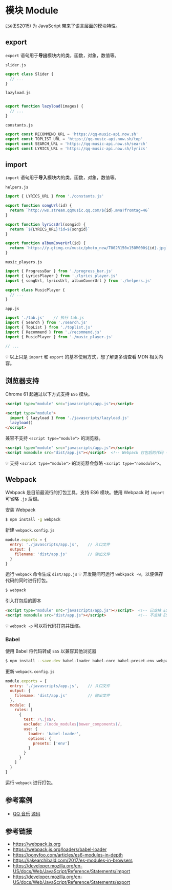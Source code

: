 # 模块 Module

`ES6`(ES2015) 为 JavaScript 带来了语言层面的模块特性。

## export
`export` 语句用于**导出**模块内的类，函数，对象，数值等。

`slider.js`
```javascript
export class Slider {
  // ...
}
```
`lazyload.js`
```javascript

export function lazyload(images) {
  // ...
}
```
`constants.js`
```javascript
export const RECOMMEND_URL = 'https://qq-music-api.now.sh'
export const TOPLIST_URL = 'https://qq-music-api.now.sh/top'
export const SEARCH_URL = 'https://qq-music-api.now.sh/search'
export const LYRICS_URL = 'https://qq-music-api.now.sh/lyrics'
```

## import
`import` 语句用于**导入**模块内的类，函数，对象，数值等。

`helpers.js`
```javascript
import { LYRICS_URL } from './constants.js'

export function songUrl(id) {
  return `http://ws.stream.qqmusic.qq.com/${id}.m4a?fromtag=46`
}

export function lyricsUrl(songid) {
  return `${LYRICS_URL}?id=${songid}`
}

export function albumCoverUrl(id) {
  return `https://y.gtimg.cn/music/photo_new/T002R150x150M000${id}.jpg`
}
```

`music_players.js`
```javascript
import { ProgressBar } from './progress_bar.js'
import { LyricsPlayer } from './lyrics_player.js'
import { songUrl, lyricsUrl, albumCoverUrl } from './helpers.js'

export class MusicPlayer {
  // ...
}
```

`app.js`
```javascript
import './tab.js'    // 执行 tab.js
import { Search } from './search.js'
import { TopList } from './toplist.js'
import { Recommend } from './recommend.js'
import { MusicPlayer } from './music_player.js'

// ...
```

💡 以上只是 `import` 和 `export` 的基本使用方式，想了解更多请查看 MDN 相关内容。

## 浏览器支持
Chrome 61 起通过以下方式支持 `ES6` 模块。
```html
<script type="module" src="javascripts/app.js"></script>
```
```html
<script type="module">
  import { lazyload } from './javascripts/lazyload.js'
  lazyload()
</script>
```
兼容不支持 `<script type="module">` 的浏览器。
```html
<script type="module" src="javascripts/app.js"></script>
<script nomodule src="dist/app.js"></script>  <!-- Webpack 打包后的代码 -->
```
💡 支持 `<script type="module">` 的浏览器会忽略 `<script type="nomodule">`。

## Webpack
Webpack 是目前最流行的打包工具，支持 ES6 模块。使用 Webpack 时 `import` 可省略 `.js` 后缀。

安装 Webpack
```bash
$ npm install -g webpack
```
新建 `webpack.config.js`
```javascript
module.exports = {
  entry: './javascripts/app.js',    // 入口文件
  output: {
    filename: 'dist/app.js'         // 输出文件
  }
}
```
运行 `webpack` 命令生成 `dist/app.js` 💡 开发期间可运行 `webkpack -w`，以便保存代码的同时进行打包。
```bash
$ webpack
```
引入打包后的脚本
```html
<script type="module" src="javascripts/app.js"></script>  <!-- 已支持 ES6 模块的浏览器 -->
<script nomodule src="dist/app.js"></script>              <!-- 不支持 ES6 模块的浏览器 -->
```
💡 `webpack -p` 可以将代码打包并压缩。

### Babel
使用 Babel 将代码转成 `ES5` 以兼容其他浏览器
```bash
$ npm install --save-dev babel-loader babel-core babel-preset-env webpack
```
更新 `webpack.config.js`
```javascript
module.exports = {
  entry: './javascripts/app.js',    // 入口文件
  output: {
    filename: 'dist/app.js'         // 输出文件
  },
  module: {
    rules: [
      {
        test: /\.js$/,
        exclude: /(node_modules|bower_components)/,
        use: {
          loader: 'babel-loader',
          options: {
            presets: ['env']
          }
        }
      }
    ]
  }
}
```
运行 `webpack` 进行打包。

## 参考案例
* [QQ 音乐](https://twhy.github.io/qq-music) [源码](https://github.com/twhy/qq-music)

## 参考链接
* https://webpack.js.org
* https://webpack.js.org/loaders/babel-loader
* https://ponyfoo.com/articles/es6-modules-in-depth
* https://jakearchibald.com/2017/es-modules-in-browsers
* https://developer.mozilla.org/en-US/docs/Web/JavaScript/Reference/Statements/import
* https://developer.mozilla.org/en-US/docs/Web/JavaScript/Reference/Statements/export
